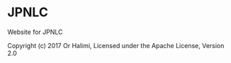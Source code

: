 # JPNLC
Website for JPNLC

Copyright (c) 2017 Or Halimi, Licensed under the Apache License, Version 2.0

